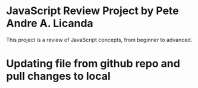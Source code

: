 # JavaScript Review Project by Pete Andre A. Licanda
This project is a review of JavaScript concepts, from beginner to advanced. 
# Updating file from github repo and pull changes to local
